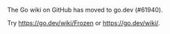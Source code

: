 The Go wiki on GitHub has moved to go.dev (#61940).

Try <https://go.dev/wiki/Frozen> or <https://go.dev/wiki/>.

